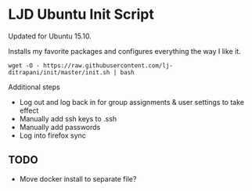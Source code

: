 LJD Ubuntu Init Script
===============================================================================

Updated for Ubuntu 15.10.

Installs my favorite packages and configures everything the way I like it.

    wget -O - https://raw.githubusercontent.com/lj-ditrapani/init/master/init.sh | bash


Additional steps

- Log out and log back in for group assignments & user settings to take effect
- Manually add ssh keys to .ssh
- Manually add passwords
- Log into firefox sync


TODO
----

- Move docker install to separate file?

